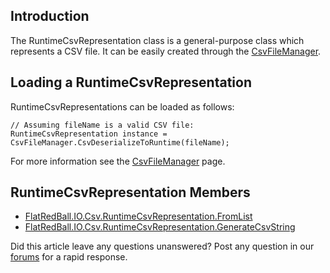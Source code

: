 ## Introduction

The RuntimeCsvRepresentation class is a general-purpose class which represents a CSV file. It can be easily created through the [CsvFileManager](/frb/docs/index.php?title=FlatRedBall.IO.Csv.CsvFileManager "FlatRedBall.IO.Csv.CsvFileManager").

## Loading a RuntimeCsvRepresentation

RuntimeCsvRepresentations can be loaded as follows:

    // Assuming fileName is a valid CSV file:
    RuntimeCsvRepresentation instance = CsvFileManager.CsvDeserializeToRuntime(fileName);

For more information see the [CsvFileManager](/frb/docs/index.php?title=FlatRedBall.IO.Csv.CsvFileManager "FlatRedBall.IO.Csv.CsvFileManager") page.

## RuntimeCsvRepresentation Members

-   [FlatRedBall.IO.Csv.RuntimeCsvRepresentation.FromList](/frb/docs/index.php?title=FlatRedBall.IO.Csv.RuntimeCsvRepresentation.FromList "FlatRedBall.IO.Csv.RuntimeCsvRepresentation.FromList")
-   [FlatRedBall.IO.Csv.RuntimeCsvRepresentation.GenerateCsvString](/frb/docs/index.php?title=FlatRedBall.IO.Csv.RuntimeCsvRepresentation.GenerateCsvString "FlatRedBall.IO.Csv.RuntimeCsvRepresentation.GenerateCsvString")

Did this article leave any questions unanswered? Post any question in our [forums](/frb/forum.md) for a rapid response.
